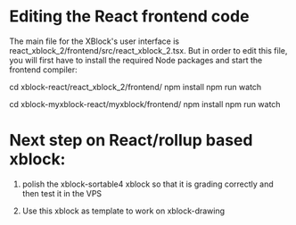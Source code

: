 # Editing the React frontend code
The main file for the XBlock's user interface is react_xblock_2/frontend/src/react_xblock_2.tsx. But in order to edit this file, you will first have to install the required Node packages and start the frontend compiler:

cd xblock-react/react_xblock_2/frontend/
npm install
npm run watch

cd xblock-myxblock-react/myxblock/frontend/
npm install
npm run watch



# Next step on React/rollup based xblock:

1. polish the xblock-sortable4 xblock so that it is grading correctly and then test it in the VPS

2. Use this xblock as template to work on xblock-drawing